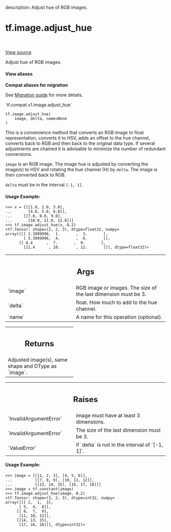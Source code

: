 description: Adjust hue of RGB images.

<div itemscope itemtype="http://developers.google.com/ReferenceObject">
<meta itemprop="name" content="tf.image.adjust_hue" />
<meta itemprop="path" content="Stable" />
</div>

# tf.image.adjust_hue

<!-- Insert buttons and diff -->

<table class="tfo-notebook-buttons tfo-api nocontent" align="left">

</table>

<a target="_blank" class="external" href="/code/stable/tensorflow/python/ops/image_ops_impl.py">View source</a>



Adjust hue of RGB images.

<section class="expandable">
  <h4 class="showalways">View aliases</h4>
  <p>
<b>Compat aliases for migration</b>
<p>See
<a href="https://www.tensorflow.org/guide/migrate">Migration guide</a> for
more details.</p>
<p>`tf.compat.v1.image.adjust_hue`</p>
</p>
</section>

<pre class="devsite-click-to-copy prettyprint lang-py tfo-signature-link">
<code>tf.image.adjust_hue(
    image, delta, name=None
)
</code></pre>



<!-- Placeholder for "Used in" -->

This is a convenience method that converts an RGB image to float
representation, converts it to HSV, adds an offset to the
hue channel, converts back to RGB and then back to the original
data type. If several adjustments are chained it is advisable to minimize
the number of redundant conversions.

`image` is an RGB image.  The image hue is adjusted by converting the
image(s) to HSV and rotating the hue channel (H) by
`delta`.  The image is then converted back to RGB.

`delta` must be in the interval `[-1, 1]`.

#### Usage Example:



```
>>> x = [[[1.0, 2.0, 3.0],
...       [4.0, 5.0, 6.0]],
...     [[7.0, 8.0, 9.0],
...       [10.0, 11.0, 12.0]]]
>>> tf.image.adjust_hue(x, 0.2)
<tf.Tensor: shape=(2, 2, 3), dtype=float32, numpy=
array([[[ 2.3999996,  1.       ,  3.       ],
        [ 5.3999996,  4.       ,  6.       ]],
      [[ 8.4      ,  7.       ,  9.       ],
        [11.4      , 10.       , 12.       ]]], dtype=float32)>
```

<!-- Tabular view -->
 <table class="responsive fixed orange">
<colgroup><col width="214px"><col></colgroup>
<tr><th colspan="2"><h2 class="add-link">Args</h2></th></tr>

<tr>
<td>
`image`
</td>
<td>
RGB image or images. The size of the last dimension must be 3.
</td>
</tr><tr>
<td>
`delta`
</td>
<td>
float.  How much to add to the hue channel.
</td>
</tr><tr>
<td>
`name`
</td>
<td>
A name for this operation (optional).
</td>
</tr>
</table>



<!-- Tabular view -->
 <table class="responsive fixed orange">
<colgroup><col width="214px"><col></colgroup>
<tr><th colspan="2"><h2 class="add-link">Returns</h2></th></tr>
<tr class="alt">
<td colspan="2">
Adjusted image(s), same shape and DType as `image`.
</td>
</tr>

</table>



<!-- Tabular view -->
 <table class="responsive fixed orange">
<colgroup><col width="214px"><col></colgroup>
<tr><th colspan="2"><h2 class="add-link">Raises</h2></th></tr>

<tr>
<td>
`InvalidArgumentError`
</td>
<td>
image must have at least 3 dimensions.
</td>
</tr><tr>
<td>
`InvalidArgumentError`
</td>
<td>
The size of the last dimension must be 3.
</td>
</tr><tr>
<td>
`ValueError`
</td>
<td>
if `delta` is not in the interval of `[-1, 1]`.
</td>
</tr>
</table>



#### Usage Example:



```
>>> image = [[[1, 2, 3], [4, 5, 6]],
...          [[7, 8, 9], [10, 11, 12]],
...          [[13, 14, 15], [16, 17, 18]]]
>>> image = tf.constant(image)
>>> tf.image.adjust_hue(image, 0.2)
<tf.Tensor: shape=(3, 2, 3), dtype=int32, numpy=
array([[[ 2,  1,  3],
      [ 5,  4,  6]],
     [[ 8,  7,  9],
      [11, 10, 12]],
     [[14, 13, 15],
      [17, 16, 18]]], dtype=int32)>
```